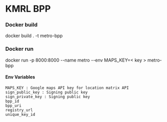 # KMRL BPP

### Docker build
docker build . -t metro-bpp

### Docker run
docker run -p 8000:8000 --name metro --env MAPS_KEY=< key > metro-bpp

#### Env Variables
    MAPS_KEY : Google maps API key for location matrix API
    sign_public_key : Signing public key
    sign_private_key : Signing public key
    bpp_id 
    bpp_uri
    registry_url
    unique_key_id